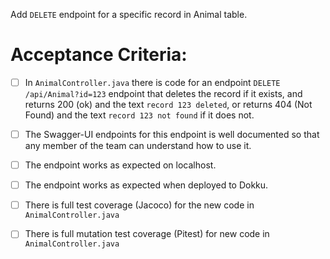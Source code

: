  Add `DELETE` endpoint for a specific record in Animal table.

# Acceptance Criteria:

- [ ] In `AnimalController.java` there is code for an 
      endpoint `DELETE /api/Animal?id=123` endpoint 
      that deletes the record if it exists, and returns 200 (ok) and 
      the text `record 123 deleted`, or returns 404 (Not Found) and
      the text `record 123 not found` if it does not.
- [ ] The Swagger-UI endpoints for this endpoint is well documented
      so that any member of the team can understand how to use it.
- [ ] The endpoint works as expected on localhost.
- [ ] The endpoint works as expected when deployed to Dokku.
- [ ] There is full test coverage (Jacoco) for the new code in 
      `AnimalController.java`
- [ ] There is full mutation test coverage (Pitest) for new code in
      `AnimalController.java`


